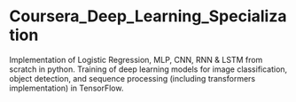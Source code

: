 # Coursera_Deep_Learning_Specialization
Implementation of Logistic Regression, MLP, CNN, RNN &amp; LSTM from scratch in python. Training of deep learning models for image classification, object detection, and sequence processing (including transformers implementation) in TensorFlow.
